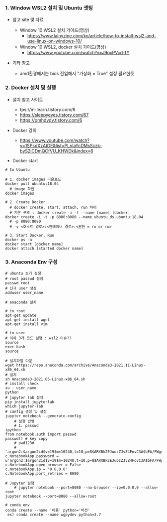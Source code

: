 ### 1. Window WSL2 설치 및 Ubuntu 셋팅
  - 참고 site 및 자료
    - Window 10 WSL2 설치 가이드(영상) 
      - https://www.lainyzine.com/ko/article/how-to-install-wsl2-and-use-linux-on-windows-10/
    - Window 10 WSL2, docker 설치 가이드(영상)
      - https://www.youtube.com/watch?v=J9pxPVcd-fY

  - 기타 참고
    - amd환경에서는 bios 진입해서 "가상화 = True" 설정 필요한듯

### 2. Docker 설치 및 실행
  - 설치 참고 사이트
    - tps://m-learn.tistory.com/6
    - https://sleepyeyes.tistory.com/67
    - https://omhdydy.tistory.com/6
  - Docker 강의
    - https://www.youtube.com/watch?v=1SPsdXzAtDE&list=PLnIaYcDMsSczk-byS2iCDmQCfVU_KHWDk&index=6

  - Docker start
```
# In Ubuntu

# 1. docker images 다운로드
docker pull ubuntu:18.04
  # image 확인
docker images

# 2. Create Docker
  # docker create, start, attach, run 차이
  # 기본 구조 : docker create -i -t --name [name] [docker]
docker create -i -t -p 8080:8080 --name ubuntu_ds ubuntu:18.04
  # -p 8080:8080
  # -v <호스트 경로>:<컨테이너 경로>:<권한 = ro or rw>

# 3. Start Docker, Run
docker ps -a
docker start [docker name]
docker attach [started docker name]
```

### 3. Anaconda Env 구성
```
# ubuntu 초기 설정
# root passwd 설정
passwd root
# 신규 user 생성
adduser user_name

# anaconda 설치

# in root
apt-get update
apt-get install wget
apt-get install vim

# to user
# 이하 3개 코드 실행 : wsl2 이슈??
source
exec bash
source

# 설치파일 다운
wget https://repo.anaconda.com/archive/Anaconda3-2021.11-Linux-x86_64.sh
# 설치
sh Anaconda3-2021.05-Linux-x86_64.sh
# install check
su - user_name
python
# jupyter lab 설치
pip install jupyterlab
which jupyter-lab
# config 생성 및 설정
jupyter notebook --generate-config
	# 설정 반영
	# 1. passwd
ipython
from notebook.auth import passwd
passwd() # key copy
	# pwd123#
	# 'argon2:$argon2id$v=19$m=10240,t=10,p=8$ARXBk2EJuozZJvZ4FovC3A$bFA/FWgvaa/VJ2xkf0kMmA'
c.NotebookApp.password = u'argon2:$argon2id$v=19$m=10240,t=10,p=8$ARXBk2EJuozZJvZ4FovC3A$bFA/FWgvaa/VJ2xkf0kMmA'
c.NotebookApp.open_browser = False
c.NotebookApp.ip = '0.0.0.0'
c.NotebookApp.port_retries = 8080

# Jupyter 실행
	# jupyter notebook --port=8080 --no-browser --ip=0.0.0.0 --allow-root
jupyter notebook --port=8080 --allow-root

# conda env
conda create --name '이름' python='버전'
 ex) conda create --name wgpydev python=3.7
```
